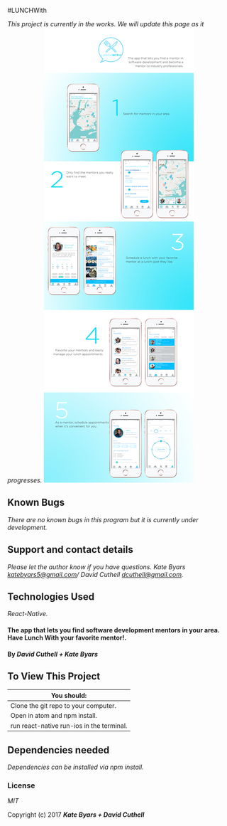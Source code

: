 #LUNCHWith

_This project is currently in the works. We will update this page as it progresses._
![LunchWithMarketingPiece](https://github.com/dcuthell/LunchWithMe/blob/master/src/images/lunchwithPDF.jpg)

## Known Bugs

_There are no known bugs in this program but it is currently under development._

## Support and contact details

_Please let the author know if you have questions. Kate Byars katebyars5@gmail.com/ David Cuthell dcuthell@gmail.com._

## Technologies Used

_React-Native._


#### The app that lets you find software development mentors in your area. Have Lunch With your favorite mentor!.

#### By _**David Cuthell + Kate Byars**_

## To View This Project

| You should: |
| ----------|
| Clone the git repo to your computer. |
| Open in atom and npm install. |
| run react-native run-ios in the terminal.|

## Dependencies needed
_Dependencies can be installed via npm install._

### License

*MIT*

Copyright (c) 2017 **_Kate Byars + David Cuthell_**
